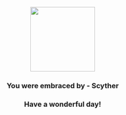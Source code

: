 <p align="center">
    <img src="https://raw.githubusercontent.com/PokeAPI/sprites/master/sprites/pokemon/123.png" width="150" height="150">
</p>
<h3 align="center">You were embraced by - <b>Scyther</b></h3>
<h3 align="center">Have a wonderful day!</h3>
